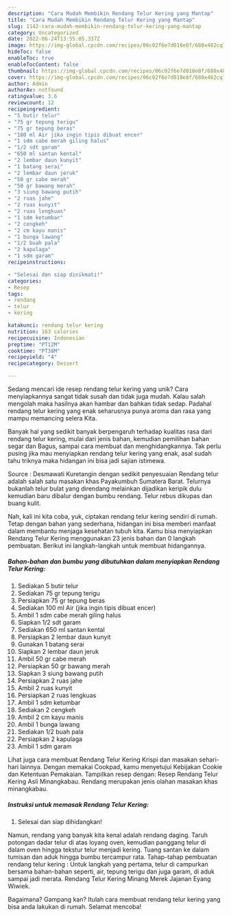 ```yaml
---
description: "Cara Mudah Membikin Rendang Telur Kering yang Mantap"
title: "Cara Mudah Membikin Rendang Telur Kering yang Mantap"
slug: 1142-cara-mudah-membikin-rendang-telur-kering-yang-mantap
category: Uncategorized
date: 2022-06-24T13:55:05.337Z
image: https://img-global.cpcdn.com/recipes/06c02f6e7d018e8f/680x482cq70/rendang-telur-kering-foto-resep-utama.jpg
hideToc: false
enableToc: true
enableTocContent: false
thumbnail: https://img-global.cpcdn.com/recipes/06c02f6e7d018e8f/680x482cq70/rendang-telur-kering-foto-resep-utama.jpg
cover: https://img-global.cpcdn.com/recipes/06c02f6e7d018e8f/680x482cq70/rendang-telur-kering-foto-resep-utama.jpg
author: Admin
authorAv: notfound
ratingvalue: 3.6
reviewcount: 12
recipeingredient:
- "5 butir telur"
- "75 gr tepung terigu"
- "75 gr tepung beras"
- "100 ml Air jika ingin tipis dibuat encer"
- "1 sdm cabe merah giling halus"
- "1/2 sdt garam"
- "650 ml santan kental"
- "2 lembar daun kunyit"
- "1 batang serai"
- "2 lembar daun jeruk"
- "50 gr cabe merah"
- "50 gr bawang merah"
- "3 siung bawang putih"
- "2 ruas jahe"
- "2 ruas kunyit"
- "2 ruas lengkuas"
- "1 sdm ketumbar"
- "2 cengkeh"
- "2 cm kayu manis"
- "1 bunga lawang"
- "1/2 buah pala"
- "2 kapulaga"
- "1 sdm garam"
recipeinstructions:

- "Selesai dan siap dinikmati!"
categories:
- Resep
tags:
- rendang
- telur
- kering

katakunci: rendang telur kering 
nutrition: 163 calories
recipecuisine: Indonesian
preptime: "PT12M"
cooktime: "PT38M"
recipeyield: "4"
recipecategory: Dessert

---
```





Sedang mencari ide resep rendang telur kering yang unik? Cara menyiapkannya sangat tidak susah dan tidak juga mudah. Kalau salah mengolah maka hasilnya akan hambar dan bahkan tidak sedap. Padahal rendang telur kering yang enak seharusnya punya aroma dan rasa yang mampu memancing selera Kita.





Banyak hal yang sedikit banyak berpengaruh terhadap kualitas rasa dari rendang telur kering, mulai dari jenis bahan, kemudian pemilihan bahan segar dan Bagus, sampai cara membuat dan menghidangkannya. Tak perlu pusing jika mau menyiapkan rendang telur kering yang enak,      asal sudah tahu triknya maka hidangan ini bisa jadi sajian istimewa.














Source : Desmawati Kuretangin dengan sedikit penyesuaian Rendang telur adalah salah satu masakan khas Payakumbuh Sumatera Barat. Telurnya bukanlah telur bulat yang direndang melainkan dijadikan keripik dulu kemudian baru dibalur dengan bumbu rendang. Telur rebus dikupas dan buang kulit.






Nah, kali ini kita coba, yuk, ciptakan rendang telur kering sendiri di rumah. Tetap dengan bahan yang sederhana, hidangan ini bisa memberi manfaat dalam membantu menjaga kesehatan tubuh kita. Kamu bisa menyiapkan Rendang Telur Kering menggunakan 23 jenis bahan dan 0 langkah pembuatan. Berikut ini langkah-langkah untuk membuat hidangannya.

<!--inarticleads1-->

##### Bahan-bahan dan bumbu yang dibutuhkan dalam menyiapkan Rendang Telur Kering:

1. Sediakan 5 butir telur
1. Sediakan 75 gr tepung terigu
1. Persiapkan 75 gr tepung beras
1. Sediakan 100 ml Air (jika ingin tipis dibuat encer)
1. Ambil 1 sdm cabe merah giling halus
1. Siapkan 1/2 sdt garam
1. Sediakan 650 ml santan kental
1. Persiapkan 2 lembar daun kunyit
1. Gunakan 1 batang serai
1. Siapkan 2 lembar daun jeruk
1. Ambil 50 gr cabe merah
1. Persiapkan 50 gr bawang merah
1. Siapkan 3 siung bawang putih
1. Persiapkan 2 ruas jahe
1. Ambil 2 ruas kunyit
1. Persiapkan 2 ruas lengkuas
1. Ambil 1 sdm ketumbar
1. Sediakan 2 cengkeh
1. Ambil 2 cm kayu manis
1. Ambil 1 bunga lawang
1. Sediakan 1/2 buah pala
1. Persiapkan 2 kapulaga
1. Ambil 1 sdm garam


Lihat juga cara membuat Rendang Telur Kering Krispi dan masakan sehari-hari lainnya. Dengan memakai Cookpad, kamu menyetujui Kebijakan Cookie dan Ketentuan Pemakaian. Tampilkan resep dengan: Resep Rendang Telur Kering Asli Minangkabau. Rendang merupakan jenis olahan masakan khas minangkabau. 

<!--inarticleads2-->

##### Instruksi untuk memasak Rendang Telur Kering:


1. Selesai dan siap dihidangkan!

Namun, rendang yang banyak kita kenal adalah rendang daging. Taruh potongan dadar telur di atas loyang oven, kemudian panggang telur di dalam oven hingga tekstur telur menjadi kering. Tuang santan ke dalam tumisan dan aduk hingga bumbu tercampur rata. Tahap-tahap pembuatan rendang telur kering : Untuk langkah yang pertama, telur di campurkan bersama bahan-bahan seperti, air, tepung terigu dan juga garam, di aduk sampai jadi merata. Rendang Telur Kering Minang Merek Jajanan Eyang Wiwiek. 

Bagaimana? Gampang kan? Itulah cara membuat rendang telur kering yang bisa anda lakukan di rumah. Selamat mencoba!
